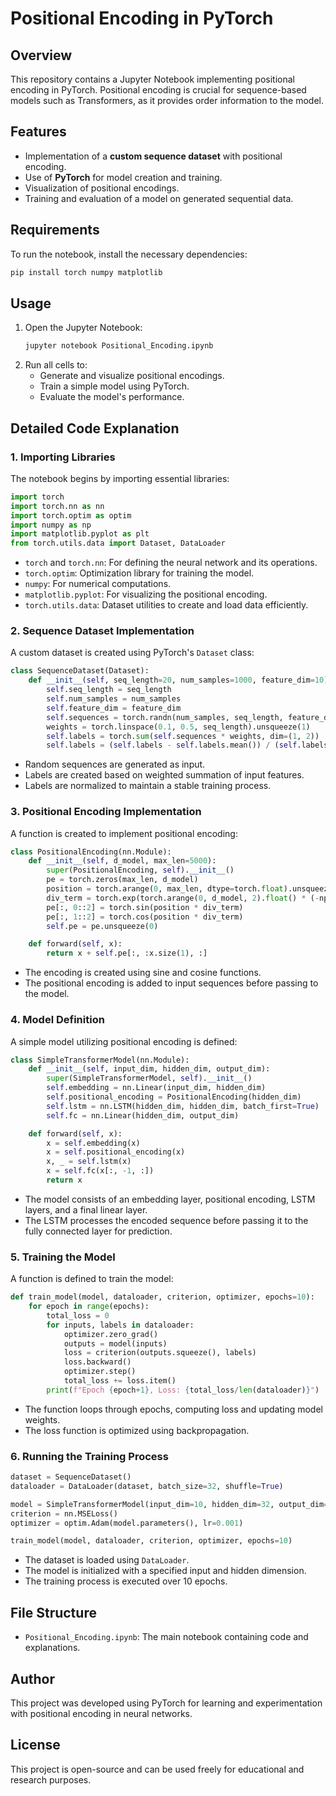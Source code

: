 # Positional Encoding in PyTorch

## Overview
This repository contains a Jupyter Notebook implementing positional encoding in PyTorch. Positional encoding is crucial for sequence-based models such as Transformers, as it provides order information to the model.

## Features
- Implementation of a **custom sequence dataset** with positional encoding.
- Use of **PyTorch** for model creation and training.
- Visualization of positional encodings.
- Training and evaluation of a model on generated sequential data.

## Requirements
To run the notebook, install the necessary dependencies:
```bash
pip install torch numpy matplotlib
```

## Usage
1. Open the Jupyter Notebook:
   ```bash
   jupyter notebook Positional_Encoding.ipynb
   ```
2. Run all cells to:
   - Generate and visualize positional encodings.
   - Train a simple model using PyTorch.
   - Evaluate the model's performance.

## Detailed Code Explanation

### 1. Importing Libraries
The notebook begins by importing essential libraries:
```python
import torch
import torch.nn as nn
import torch.optim as optim
import numpy as np
import matplotlib.pyplot as plt
from torch.utils.data import Dataset, DataLoader
```
- `torch` and `torch.nn`: For defining the neural network and its operations.
- `torch.optim`: Optimization library for training the model.
- `numpy`: For numerical computations.
- `matplotlib.pyplot`: For visualizing the positional encoding.
- `torch.utils.data`: Dataset utilities to create and load data efficiently.

### 2. Sequence Dataset Implementation
A custom dataset is created using PyTorch's `Dataset` class:
```python
class SequenceDataset(Dataset):
    def __init__(self, seq_length=20, num_samples=1000, feature_dim=10):
        self.seq_length = seq_length
        self.num_samples = num_samples
        self.feature_dim = feature_dim
        self.sequences = torch.randn(num_samples, seq_length, feature_dim) * 0.5
        weights = torch.linspace(0.1, 0.5, seq_length).unsqueeze(1)
        self.labels = torch.sum(self.sequences * weights, dim=(1, 2))
        self.labels = (self.labels - self.labels.mean()) / (self.labels.std() + 1e-8)
```
- Random sequences are generated as input.
- Labels are created based on weighted summation of input features.
- Labels are normalized to maintain a stable training process.

### 3. Positional Encoding Implementation
A function is created to implement positional encoding:
```python
class PositionalEncoding(nn.Module):
    def __init__(self, d_model, max_len=5000):
        super(PositionalEncoding, self).__init__()
        pe = torch.zeros(max_len, d_model)
        position = torch.arange(0, max_len, dtype=torch.float).unsqueeze(1)
        div_term = torch.exp(torch.arange(0, d_model, 2).float() * (-np.log(10000.0) / d_model))
        pe[:, 0::2] = torch.sin(position * div_term)
        pe[:, 1::2] = torch.cos(position * div_term)
        self.pe = pe.unsqueeze(0)

    def forward(self, x):
        return x + self.pe[:, :x.size(1), :]
```
- The encoding is created using sine and cosine functions.
- The positional encoding is added to input sequences before passing to the model.

### 4. Model Definition
A simple model utilizing positional encoding is defined:
```python
class SimpleTransformerModel(nn.Module):
    def __init__(self, input_dim, hidden_dim, output_dim):
        super(SimpleTransformerModel, self).__init__()
        self.embedding = nn.Linear(input_dim, hidden_dim)
        self.positional_encoding = PositionalEncoding(hidden_dim)
        self.lstm = nn.LSTM(hidden_dim, hidden_dim, batch_first=True)
        self.fc = nn.Linear(hidden_dim, output_dim)

    def forward(self, x):
        x = self.embedding(x)
        x = self.positional_encoding(x)
        x, _ = self.lstm(x)
        x = self.fc(x[:, -1, :])
        return x
```
- The model consists of an embedding layer, positional encoding, LSTM layers, and a final linear layer.
- The LSTM processes the encoded sequence before passing it to the fully connected layer for prediction.

### 5. Training the Model
A function is defined to train the model:
```python
def train_model(model, dataloader, criterion, optimizer, epochs=10):
    for epoch in range(epochs):
        total_loss = 0
        for inputs, labels in dataloader:
            optimizer.zero_grad()
            outputs = model(inputs)
            loss = criterion(outputs.squeeze(), labels)
            loss.backward()
            optimizer.step()
            total_loss += loss.item()
        print(f"Epoch {epoch+1}, Loss: {total_loss/len(dataloader)}")
```
- The function loops through epochs, computing loss and updating model weights.
- The loss function is optimized using backpropagation.

### 6. Running the Training Process
```python
dataset = SequenceDataset()
dataloader = DataLoader(dataset, batch_size=32, shuffle=True)

model = SimpleTransformerModel(input_dim=10, hidden_dim=32, output_dim=1)
criterion = nn.MSELoss()
optimizer = optim.Adam(model.parameters(), lr=0.001)

train_model(model, dataloader, criterion, optimizer, epochs=10)
```
- The dataset is loaded using `DataLoader`.
- The model is initialized with a specified input and hidden dimension.
- The training process is executed over 10 epochs.

## File Structure
- `Positional_Encoding.ipynb`: The main notebook containing code and explanations.

## Author
This project was developed using PyTorch for learning and experimentation with positional encoding in neural networks.

## License
This project is open-source and can be used freely for educational and research purposes.

